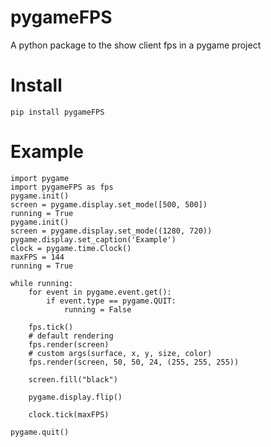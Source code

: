 # pygameFPS

A python package to the show client fps in a pygame project

# Install
```pip install pygameFPS```

# Example
```
import pygame
import pygameFPS as fps
pygame.init()
screen = pygame.display.set_mode([500, 500])
running = True
pygame.init()
screen = pygame.display.set_mode((1280, 720))
pygame.display.set_caption('Example')
clock = pygame.time.Clock()
maxFPS = 144
running = True

while running:
    for event in pygame.event.get():
        if event.type == pygame.QUIT:
            running = False

    fps.tick()
    # default rendering
    fps.render(screen)
    # custom args(surface, x, y, size, color)
    fps.render(screen, 50, 50, 24, (255, 255, 255))
    
    screen.fill("black")
    
    pygame.display.flip()

    clock.tick(maxFPS)

pygame.quit()
```
